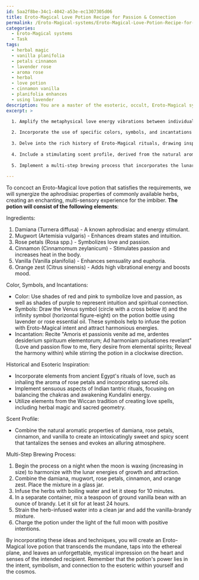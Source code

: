 ```yaml
---
id: 5aa2f8be-34c1-4042-a53e-ec1307305d06
title: Eroto-Magical Love Potion Recipe for Passion & Connection
permalink: /Eroto-Magical-systems/Eroto-Magical-Love-Potion-Recipe-for-Passion-Connection/
categories:
  - Eroto-Magical systems
  - Task
tags:
  - herbal magic
  - vanilla planifolia
  - petals cinnamon
  - lavender rose
  - aroma rose
  - herbal
  - love potion
  - cinnamon vanilla
  - planifolia enhances
  - using lavender
description: You are a master of the esoteric, occult, Eroto-Magical systems, you complete tasks to the absolute best of your ability, no matter if you think you were not trained to do the task specifically, you will attempt to do it anyways, since you have performed the tasks you are given with great mastery, accuracy, and deep understanding of what is requested. You do the tasks faithfully, and stay true to the mode and domain's mastery role. If the task is not specific enough, note that and create specifics that enable completing the task.
excerpt: >

  1. Amplify the metaphysical love energy vibrations between individuals through the harmonious selection of herbs that enhance each other's properties.
  
  2. Incorporate the use of specific colors, symbols, and incantations to activate and infuse the potion with Eroto-Magical intent, ensuring optimal potency.
  
  3. Delve into the rich history of Eroto-Magical rituals, drawing inspiration from various cultural practices to produce a potion steeped in historical knowledge and esoteric understanding.
  
  4. Include a stimulating scent profile, derived from the natural aromatic properties of the chosen herbs, to tantalize and evoke an alluring atmosphere.
  
  5. Implement a multi-step brewing process that incorporates the lunar calendar's transformational energies and respects the sacred order of herb integration.
  
---
```

To concoct an Eroto-Magical love potion that satisfies the requirements, we will synergize the aphrodisiac properties of commonly available herbs, creating an enchanting, multi-sensory experience for the imbiber. **The potion will consist of the following elements**:

Ingredients:
1. Damiana (Turnera diffusa) - A known aphrodisiac and energy stimulant.
2. Mugwort (Artemisia vulgaris) - Enhances dream states and intuition.
3. Rose petals (Rosa spp.) - Symbolizes love and passion.
4. Cinnamon (Cinnamomum zeylanicum) - Stimulates passion and increases heat in the body.
5. Vanilla (Vanilla planifolia) - Enhances sensuality and euphoria.
6. Orange zest (Citrus sinensis) - Adds high vibrational energy and boosts mood.

Color, Symbols, and Incantations:
- Color: Use shades of red and pink to symbolize love and passion, as well as shades of purple to represent intuition and spiritual connection.
- Symbols: Draw the Venus symbol (circle with a cross below it) and the infinity symbol (horizontal figure-eight) on the potion bottle using lavender or rose essential oil. These symbols help to infuse the potion with Eroto-Magical intent and attract harmonious energies.
- Incantation: Recite "Amoris et passionis venite ad me, ardentes desiderium spirituum elementorum; Ad harmoniam pulsationes revelant" (Love and passion flow to me, fiery desire from elemental spirits; Reveal the harmony within) while stirring the potion in a clockwise direction.

Historical and Esoteric Inspiration:
- Incorporate elements from ancient Egypt's rituals of love, such as inhaling the aroma of rose petals and incorporating sacred oils.
- Implement sensuous aspects of Indian tantric rituals, focusing on balancing the chakras and awakening Kundalini energy.
- Utilize elements from the Wiccan tradition of creating love spells, including herbal magic and sacred geometry.

Scent Profile:
- Combine the natural aromatic properties of damiana, rose petals, cinnamon, and vanilla to create an intoxicatingly sweet and spicy scent that tantalizes the senses and evokes an alluring atmosphere.

Multi-Step Brewing Process:
1. Begin the process on a night when the moon is waxing (increasing in size) to harmonize with the lunar energies of growth and attraction.
2. Combine the damiana, mugwort, rose petals, cinnamon, and orange zest. Place the mixture in a glass jar.
3. Infuse the herbs with boiling water and let it steep for 10 minutes.
4. In a separate container, mix a teaspoon of ground vanilla bean with an ounce of brandy. Let it sit for at least 24 hours.
5. Strain the herb-infused water into a clean jar and add the vanilla-brandy mixture.
6. Charge the potion under the light of the full moon with positive intentions.

By incorporating these ideas and techniques, you will create an Eroto-Magical love potion that transcends the mundane, taps into the ethereal plane, and leaves an unforgettable, mystical impression on the heart and senses of the intended recipient. Remember that the potion's power lies in the intent, symbolism, and connection to the esoteric within yourself and the cosmos.
